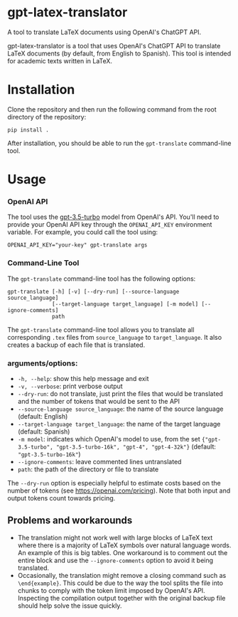 # gpt-latex-translator
A tool to translate LaTeX documents using OpenAI's ChatGPT API.

gpt-latex-translator is a tool that uses OpenAI's ChatGPT API to translate LaTeX documents (by default, from English to Spanish). This tool is intended for academic texts written in LaTeX.

# Installation 
Clone the repository and then run the following command from the root directory of the repository:
```
pip install .
```
After installation, you should be able to run the `gpt-translate` command-line tool.

# Usage
### OpenAI API
The tool uses the [gpt-3.5-turbo](https://platform.openai.com/docs/guides/chat) model from OpenAI's API. You'll need to provide your OpenAI API key through the `OPENAI_API_KEY` environment variable. For example, you could call the tool using:

```OPENAI_API_KEY="your-key" gpt-translate args```

### Command-Line Tool

The `gpt-translate` command-line tool has the following options:

```
gpt-translate [-h] [-v] [--dry-run] [--source-language source_language] 
              [--target-language target_language] [-m model] [--ignore-comments]
              path
```

The `gpt-translate` command-line tool allows you to translate all corresponding `.tex` files from `source_language` to `target_language`. It also creates a backup of each file that is translated.


### arguments/options:
- `-h, --help`: show this help message and exit
- `-v, --verbose`: print verbose output
- `--dry-run`: do not translate, just print the files that would be translated and the number of tokens that would be sent to the API
- `--source-language source_language`: the name of the source language (default: English)
- `--target-language target_language`: the name of the target language (default: Spanish)
- `-m model`: indicates which OpenAI's model to use, from the set `{"gpt-3.5-turbo", "gpt-3.5-turbo-16k", "gpt-4", "gpt-4-32k"}` (default: `"gpt-3.5-turbo-16k"`)
- `--ignore-comments`: leave commented lines untranslated
- `path`: the path of the directory or file to translate

The `--dry-run` option is especially helpful to estimate costs based on the number of tokens (see https://openai.com/pricing). Note that both input and output tokens count towards pricing.

## Problems and workarounds

- The translation might not work well with large blocks of LaTeX text where there is a majority of LaTeX symbols over natural language words. An example of this is big tables. One workaround is to comment out the entire block and use the `--ignore-comments` option to avoid it being translated.
- Occasionally, the translation might remove a closing command such as `\end{example}`. This could be due to the way the tool splits the file into chunks to comply with the token limit imposed by OpenAI's API. Inspecting the compilation output together with the original backup file should help solve the issue quickly.
